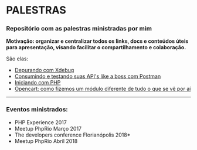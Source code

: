 # PALESTRAS

### Repositório com as palestras ministradas por mim

**Motivação: organizar e centralizar todos os links, docs e conteúdos úteis para apresentação, visando facilitar o compartilhamento e colaboração.**

São elas:

- [Depurando com Xdebug](https://github.com/michelpl/palestras/tree/master/Depurando-com-Xdebug)
- [Consumindo e testando suas API's like a boss com Postman](https://github.com/michelpl/palestras/tree/master/Postman-Like-a-Boss)
- [Iniciando com PHP](https://docs.google.com/presentation/d/13TSXAteBCNN5KpjcZaNPoYAjMa53rr_XqKTleQLNNV8/edit?usp=sharing)
- [Opencart: como fizemos um módulo diferente de tudo o que se vê por aí](https://github.com/michelpl/palestras/tree/master/Opencart-Diferente-de-Tudo)

-------------------------------------------------------------------------------------------------------------------------

### Eventos ministrados:
- PHP Experience 2017
- Meetup PhpRio Março 2017
- The developers conference Florianópolis 2018*
- Meetup PhpRio Abril 2018
